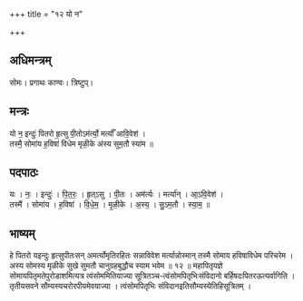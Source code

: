 +++
title = "१२ यो न"

+++
## अधिमन्त्रम्
सोमः। प्रगाथः काण्वः। त्रिष्टुप्।

## मन्त्रः
यो न॒ इन्दुः॑ पितरो हृ॒त्सु पी॒तोऽम॑र्त्यो॒ मर्त्याँ॑ आवि॒वेश॑ ।  
तस्मै॒ सोमा॑य ह॒विषा॑ विधेम मृळी॒के अ॑स्य सुम॒तौ स्या॑म ॥

## पदपाठः
यः । नः॒ । इन्दुः॑ । पि॒त॒रः॒ । हृ॒त्ऽसु । पी॒तः । अम॑र्त्यः । मर्त्या॑न् । आ॒ऽवि॒वेश॑ ।  
तस्मै॑ । सोमा॑य । ह॒विषा॑ । वि॒धे॒म॒ । मृ॒ळी॒के । अ॒स्य॒ । सु॒ऽम॒तौ । स्या॒म॒ ॥

## भाष्यम्
हे पितरो यइन्दुः हृत्सुपीतःसन् अमर्त्योमृतिरहितः सन्नाविवेश मर्त्यान्नोस्मान् तस्मै सोमाय हविषाविधेम परिचरेम । अस्य सोमस्य मृळीके सुखे सुमतौ चानुग्रहबुद्धौच स्याम भवेम ॥ १२ ॥ महापितृयज्ञे सोमायपितृमतेपुरोडाशमित्यत्र त्वंसोममितियाज्या सूत्रितञ्च-त्वंसोमपितृभिःसंविदानो बर्हिषदःपितरऊत्यर्वागिति । तृतीयसवने सौम्यस्यचरोरपीयमेवयाज्या । त्वंसोमपितृभिः संविदानइतिसौम्यस्येतिहिसूत्रितम् ।
